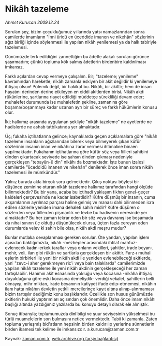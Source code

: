 # Nikâh tazeleme

*Ahmet Kurucan 2009.12.24*

<tr><td class="metin" colspan="2" style="padding-top: 20px; padding-left: 5px; ">Sorulan şey, bizim çocukluğumuz yıllarında yatsı namazlarından sonra camilerde imamların "İnni üridü en üceddide imanen ve nikehân" sözlerinin ağız birliği içinde söylenmesi ile yapılan nikâh yenilemesi ya da halk tabiriyle tazelemesi.</td></tr><tr><td class="metin" colspan="2" style="padding-top: 20px; padding-left: 5px; "><p>Günümüzde terk edildiğini zannettiğim bu âdetle alakalı soruları görünce şaşırmadım; çünkü topluma kök salmış âdetlerin birdenbire kaldırılması imkansız.
<p> Farklı açılardan cevap vermeye çalışalım. Bir; "tazeleme; yenileme" kavramından hareketle, nikâh zamanla eskiyen bir akit değildir ki yenilemeye ihtiyaç olsun! Polemik değil, bir hakikat bu. Nikâh, bir akittir; hem de insan hayatını derinden derine etkileyen en ciddi akitlerden birisi. Nikâh akdi rükünlerine, şartlarına riayet edildiği müddetçe sürekliliği devam eder; muhalefet durumunda ise muhalefetin şekline, zamanına göre boşama/boşanmaya kadar uzanan ayrı bir süreç ve farklı hükümlerin konusu olur.
<p> İki; halkımız arasında uygulanan şekliyle "nikâh tazeleme" ne ayetlerde ne hadislerde ne ashab tatbikatında yer almaktadır.
<p> Üç; fukaha içtihatlarına gelince; kaynaklarda geçen açıklamalara göre "nikâh tazeleme insanların ağızlarından bilerek veya bilmeyerek çıkan küfür sözlerinin insanın iman ve nikâhına zarar vermesi ihtimaline binaen yapılmaktadır. Fukahanın içtihatlarına göre küfür söz veya fiilleri sahibini dinden çıkartacak seviyede ise şahsın dinden çıkması nedeniyle gerçekleşen "tebayün-ü din" nikâhı da bozmaktadır. İşte bunun izalesi camilerde "üceddidü imanen ve nikehân" denilerek önce iman sonra nikâh tazelemesi ile mümkündür."
<p> Yalnız burada akla birçok soru gelmektedir. Çıkış noktası böylesi bir düşünce zeminine oturan nikâh tazeleme halkımız tarafından hangi ölçüde bilinmektedir? Bu bir yana, acaba bu içtihadi yaklaşım fıkhın genel-geçer kaideleri çerçevesinde ne kadar isabetlidir? Küfre düşmüş bir insanın, cuma akşamlarının ayrılmaz parçası haline gelmiş ve manası dahi bilinmeden icra edilen sözlerle yeniden imana dehaleti sahih midir? Küfre düşüren o sözlerden veya fiillerden pişmanlık ve tevbe bu hadisenin neresinde yer almaktadır? Bu her zaman tekrar eden bir söz veya davranış ise boşamada da nihai sınırın üç olduğu düşünülecek olursa, üçten fazla cereyan eden durumlarda velev ki sahih bile olsa, nikâh akdi meşru mudur?
<p> Bunlar mutlaka cevaplanması gereken sorular. Öte yandan, yapılan işlem açısıdan baktığımızda, nikâh -mezhepler arasındaki ihtilaf mahfuz- evlenecek kadın-erkek taraflar veya onların vekilleri, şahitler, irade beyanı, mehir, veli, ilan gibi rükün ve şartlarla gerçekleşen bir akittir. Farz-ı muhal eşlerin birbirleri ile yeni bir nikâh akdi ile yeniden evlenebileceği akitlerde, yani "zevc-i aher gerekmeyen ric'i veya bain talaklarda" camilerimizde yapılan nikâh tazeleme ile yeni nikâh akdinin gerçekleşeceği her zaman tartışılabilir. Hanımın akit esnasında yokluğu veya kocasına -nikâha ihtiyaç duyulduğuna göre eski kocasına demeliydik- verdiği vekalet, şahitlerin belli olmayışı, mihr miktarı, irade beyanının katiyyet ifade edip-etmemesi, nikâhın ilanı hatta nikâhın devletin yetkili mercilerince kayıt altına alınıp-alınmaması bizim tartışılır dediğimiz konu başlıklarıdır. Özellikle son husus günümüzde akitlerin hukuki yaptırımları açısından çok önemlidir. Daha önce imam nikâhı başlığı altında yazdığımız yazılarda bu konuyu detaylı olarak ele almıştık.
<p> Sonuç itibarıyla; toplumumuzda dinî bilgi ve şuur seviyesinin yükselmesi bu türlü muamelelerin son bulmasını netice vermektedir. Tabii ki zamanla. Zaten topluma yerleşmiş bid'atların hepsinin birden kaldırılıp yerlerine sünnetlerin birden ikamesi tek kelime ile imkansızdır. a.kurucan@zaman.com.tr <br/></p></p></p></p></p></p></p></td></tr>

Kaynak: [zaman.com.tr](http://zaman.com.tr/yazar.do?yazino=931273), [web.archive.org (arşiv bağlantısı)](http://web.archive.org/web/20100128204515/http://www.zaman.com.tr:80/yazar.do?yazino=931273)
